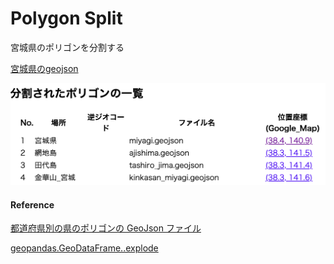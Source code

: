 Polygon Split
===============


宮城県のポリゴンを分割する

[宮城県のgeojson](https://github.com/ohwada/World_Countries/blob/main/geojson/japan_prefectures/geojson/miyagi.geojson)

![split_log](https://github.com/ohwada/World_Countries/blob/main/geoPandas/polygon_explode/miyagi/polygon_split/screenshots/split_log.png)

#### Reference

[都道府県別の県のポリゴンの GeoJson ファイル](https://github.com/ohwada/World_Countries/tree/main/geojson/japan_prefectures)

[geopandas.GeoDataFrame..explode](https://geopandas.org/en/stable/docs/reference/api/geopandas.GeoDataFrame.explode.html)
